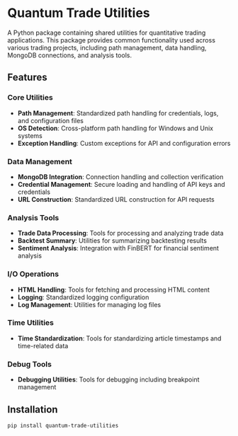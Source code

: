 # Quantum Trade Utilities

A Python package containing shared utilities for quantitative trading applications. This package provides common functionality used across various trading projects, including path management, data handling, MongoDB connections, and analysis tools.

## Features

### Core Utilities
- **Path Management**: Standardized path handling for credentials, logs, and configuration files
- **OS Detection**: Cross-platform path handling for Windows and Unix systems
- **Exception Handling**: Custom exceptions for API and configuration errors

### Data Management
- **MongoDB Integration**: Connection handling and collection verification
- **Credential Management**: Secure loading and handling of API keys and credentials
- **URL Construction**: Standardized URL construction for API requests

### Analysis Tools
- **Trade Data Processing**: Tools for processing and analyzing trade data
- **Backtest Summary**: Utilities for summarizing backtesting results
- **Sentiment Analysis**: Integration with FinBERT for financial sentiment analysis

### I/O Operations
- **HTML Handling**: Tools for fetching and processing HTML content
- **Logging**: Standardized logging configuration
- **Log Management**: Utilities for managing log files

### Time Utilities
- **Time Standardization**: Tools for standardizing article timestamps and time-related data

### Debug Tools
- **Debugging Utilities**: Tools for debugging including breakpoint management

## Installation

```bash
pip install quantum-trade-utilities
```
